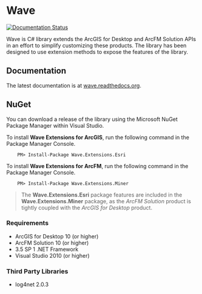 
# Wave #
[![Documentation Status](https://readthedocs.org/projects/wave/badge/?version=latest)](http://wave.readthedocs.org/en/latest/)

Wave is C# library extends the ArcGIS for Desktop and ArcFM Solution APIs in an effort to simplify customizing these products. The library has been designed to use extension methods to expose the features of the library.

## Documentation ##
The latest documentation is at [wave.readthedocs.org](http://wave.readthedocs.org).

## NuGet ##
You can download a release of the library using the Microsoft NuGet Package Manager within Visual Studio.

To install **Wave Extensions for ArcGIS**, run the following command in the Package Manager Console.

```
	PM> Install-Package Wave.Extensions.Esri
```

To install **Wave Extensions for ArcFM**, run the following command in the Package Manager Console.

```
	PM> Install-Package Wave.Extensions.Miner
```

> The **Wave.Extensions.Esri** package features are included in the **Wave.Extensions.Miner** package, as the *ArcFM Solution* product is tightly coupled with the *ArcGIS for Desktop* product.

### Requirements ###
- ArcGIS for Desktop 10 (or higher)
- ArcFM Solution 10 (or higher)
- 3.5 SP 1 .NET Framework
- Visual Studio 2010 (or higher)

### Third Party Libraries ###
- log4net 2.0.3
